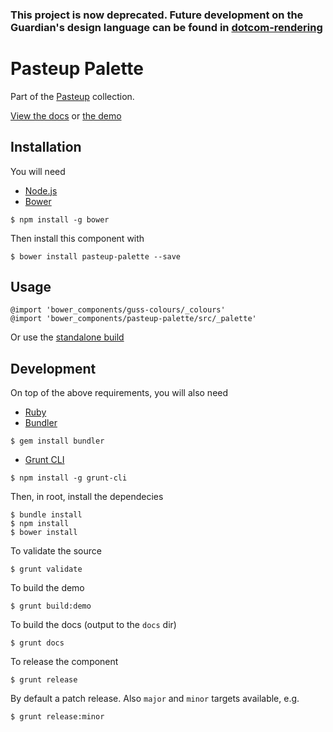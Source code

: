 ### This project is now deprecated. Future development on the Guardian's design language can be found in [dotcom-rendering](https://github.com/guardian/dotcom-rendering/tree/master/packages/pasteup)

Pasteup Palette
===============

Part of the [Pasteup](https://github.com/guardian/pasteup) collection.

[View the docs](http://guardian.github.io/pasteup-palette/docs) or
[the demo](http://guardian.github.io/pasteup-palette/demo)

## Installation

You will need

 * [Node.js](http://nodejs.org/)
 * [Bower](http://bower.io/)
```
$ npm install -g bower
```

Then install this component with

```
$ bower install pasteup-palette --save
```

## Usage

```
@import 'bower_components/guss-colours/_colours'
@import 'bower_components/pasteup-palette/src/_palette'
```

Or use the [standalone build](build/buttons.min.css)

## Development

On top of the above requirements, you will also need

 * [Ruby](https://www.ruby-lang.org/en/)
 * [Bundler](http://bundler.io/)
```
$ gem install bundler
```
 * [Grunt CLI](http://gruntjs.com/getting-started#installing-the-cli)
```
$ npm install -g grunt-cli
```

Then, in root, install the dependecies

```
$ bundle install
$ npm install
$ bower install
```

To validate the source

```
$ grunt validate
```

To build the demo

```
$ grunt build:demo
```

To build the docs (output to the `docs` dir)

```
$ grunt docs
```

To release the component

```
$ grunt release
```

By default a patch release. Also `major` and `minor` targets available, e.g.

```
$ grunt release:minor
```
